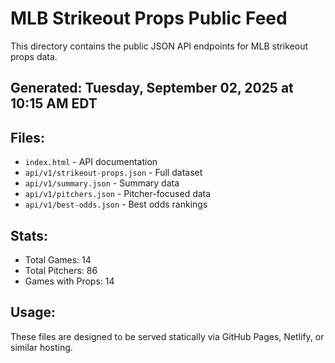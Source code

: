 # MLB Strikeout Props Public Feed

This directory contains the public JSON API endpoints for MLB strikeout props data.

## Generated: Tuesday, September 02, 2025 at 10:15 AM EDT

## Files:
- `index.html` - API documentation
- `api/v1/strikeout-props.json` - Full dataset
- `api/v1/summary.json` - Summary data
- `api/v1/pitchers.json` - Pitcher-focused data  
- `api/v1/best-odds.json` - Best odds rankings

## Stats:
- Total Games: 14
- Total Pitchers: 86
- Games with Props: 14

## Usage:
These files are designed to be served statically via GitHub Pages, Netlify, or similar hosting.
